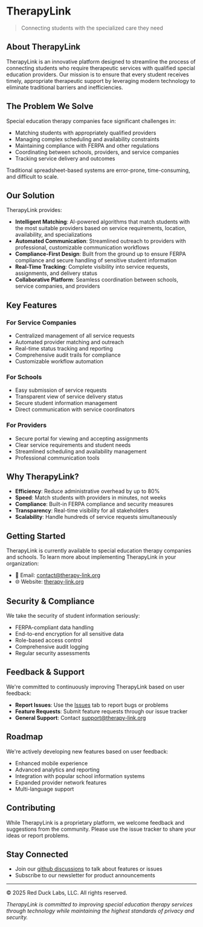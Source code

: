 # TherapyLink

> Connecting students with the specialized care they need

## About TherapyLink

TherapyLink is an innovative platform designed to streamline the process of connecting students who require therapeutic services with qualified special education providers. Our mission is to ensure that every student receives timely, appropriate therapeutic support by leveraging modern technology to eliminate traditional barriers and inefficiencies.

## The Problem We Solve

Special education therapy companies face significant challenges in:
- Matching students with appropriately qualified providers
- Managing complex scheduling and availability constraints
- Maintaining compliance with FERPA and other regulations
- Coordinating between schools, providers, and service companies
- Tracking service delivery and outcomes

Traditional spreadsheet-based systems are error-prone, time-consuming, and difficult to scale.

## Our Solution

TherapyLink provides:

- **Intelligent Matching**: AI-powered algorithms that match students with the most suitable providers based on service requirements, location, availability, and specializations
- **Automated Communication**: Streamlined outreach to providers with professional, customizable communication workflows
- **Compliance-First Design**: Built from the ground up to ensure FERPA compliance and secure handling of sensitive student information
- **Real-Time Tracking**: Complete visibility into service requests, assignments, and delivery status
- **Collaborative Platform**: Seamless coordination between schools, service companies, and providers

## Key Features

### For Service Companies
- Centralized management of all service requests
- Automated provider matching and outreach
- Real-time status tracking and reporting
- Comprehensive audit trails for compliance
- Customizable workflow automation

### For Schools
- Easy submission of service requests
- Transparent view of service delivery status
- Secure student information management
- Direct communication with service coordinators

### For Providers
- Secure portal for viewing and accepting assignments
- Clear service requirements and student needs
- Streamlined scheduling and availability management
- Professional communication tools

## Why TherapyLink?

- **Efficiency**: Reduce administrative overhead by up to 80%
- **Speed**: Match students with providers in minutes, not weeks
- **Compliance**: Built-in FERPA compliance and security measures
- **Transparency**: Real-time visibility for all stakeholders
- **Scalability**: Handle hundreds of service requests simultaneously

## Getting Started

TherapyLink is currently available to special education therapy companies and schools. To learn more about implementing TherapyLink in your organization:

- 📧 Email: contact@therapy-link.org
- 🌐 Website: [therapy-link.org](https://therapy-link.org)

## Security & Compliance

We take the security of student information seriously:

- FERPA-compliant data handling
- End-to-end encryption for all sensitive data
- Role-based access control
- Comprehensive audit logging
- Regular security assessments

## Feedback & Support

We're committed to continuously improving TherapyLink based on user feedback:

- **Report Issues**: Use the [Issues](https://github.com/therapylink/therapylink/issues) tab to report bugs or problems
- **Feature Requests**: Submit feature requests through our issue tracker
- **General Support**: Contact support@therapy-link.org

## Roadmap

We're actively developing new features based on user feedback:

- Enhanced mobile experience
- Advanced analytics and reporting
- Integration with popular school information systems
- Expanded provider network features
- Multi-language support

## Contributing

While TherapyLink is a proprietary platform, we welcome feedback and suggestions from the community. Please use the issue tracker to share your ideas or report problems.

## Stay Connected

- Join our [github discussions](https://github.com/redducklabs/therapylink/discussions) to talk about features or issues
- Subscribe to our newsletter for product announcements

---

© 2025 Red Duck Labs, LLC. All rights reserved.

*TherapyLink is committed to improving special education therapy services through technology while maintaining the highest standards of privacy and security.*
